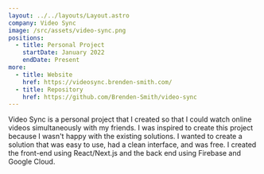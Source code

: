 ```yaml
---
layout: ../../layouts/Layout.astro
company: Video Sync
image: /src/assets/video-sync.png
positions:
  - title: Personal Project
    startDate: January 2022
    endDate: Present
more:
  - title: Website
    href: https://videosync.brenden-smith.com/
  - title: Repository
    href: https://github.com/Brenden-Smith/video-sync
---
```

Video Sync is a personal project that I created so that I could watch online videos simultaneously with my friends. I was inspired to create this project because I wasn't happy with the existing solutions. I wanted to create a solution that was easy to use, had a clean interface, and was free. I created the front-end using React/Next.js and the back end using Firebase and Google Cloud.


